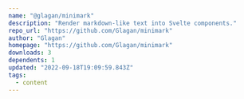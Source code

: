 ```yaml
---
name: "@glagan/minimark"
description: "Render markdown-like text into Svelte components."
repo_url: "https://github.com/Glagan/minimark"
author: "Glagan"
homepage: "https://github.com/Glagan/minimark"
downloads: 3
dependents: 1
updated: "2022-09-18T19:09:59.843Z"
tags: 
  - content
---
```


